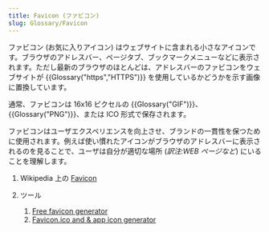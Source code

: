 ```yaml
---
title: Favicon (ファビコン)
slug: Glossary/Favicon
---
```


ファビコン (お気に入りアイコン) はウェブサイトに含まれる小さなアイコンです。ブラウザのアドレスバー、ページタブ、ブックマークメニューなどに表示されます。ただし最新のブラウザのほとんどは、アドレスバーのファビコンをウェブサイトが {{Glossary("https","HTTPS")}} を使用しているかどうかを示す画像に置換しています。

通常、ファビコンは 16x16 ピクセルの {{Glossary("GIF")}}、 {{Glossary("PNG")}}、または ICO 形式で保存されます。

ファビコンはユーザエクスペリエンスを向上させ、ブランドの一貫性を保つために使用されます。例えば使い慣れたアイコンがブラウザのアドレスバーに表示されるのを見ることで、ユーザは自分が適切な場所 (_訳注:WEB ページなど_) にいることを理解します。

1. Wikipedia 上の [Favicon](https://ja.wikipedia.org/wiki/Favicon)
2. ツール

   1. [Free favicon generator](https://favicon.io/)
   2. [Favicon.ico and & app icon generator](https://www.favicon-generator.org/)
